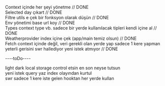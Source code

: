 Context içinde her şeyi yönetme // DONE  
Selected day çıkart // DONE  
Filtre utils e çek bir fonksyon olarak düşün // DONE  
Env yönetimi base url koy // DONE  
Types context type vb. sadece bir yerde kullanılacak tipleri kendi içine al // DONE  
Weatherprovider index içine çek (app/main temiz olsun) // DONE  
Fetch context içinde değil, veri gerekli olan yerde yap sadece 1 kere yapman yeterli gerisini swr hallediyor yeni istek atmıyor // DONE  
  
----toDo----  
  
light dark local storage control etsin en son neyse tutsun  
yeni istek query yaz index olayından kurtul  
swr sadece 1 kere iste gelen hooktan her yerde kullan  